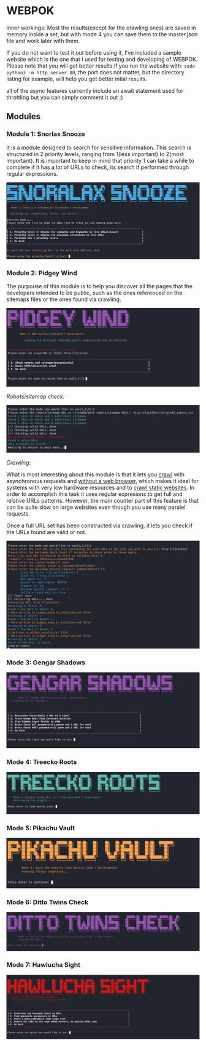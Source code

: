 # WEBPOK

Inner workings: Most the results(except for the crawling ones) are saved in memory inside a set, but with mode 4 you can save them to the master.json file and work later with them.

If you do not want to test it out before using it, I've included a sample website which is the one that I used for testing and developing of WEBPOK. Please note that you will get better results if you run the website with: `sudo python3 -m http.server 80`, the port does not matter, but the directory listing for example, will help you get better intial results.

all of the async features currently include an await statement used for throttling but you can simply comment it out ;)

## Modules

### Module 1: Snorlax Snooze

It is a module designed to search for sensitive information. This search is structured in 2 priority levels, ranging from 1(less important) to 2(most important). It is important to keep in mind that priority 1 can take a while to complete if it has a lot of URLs to check, its search if performed through regular expressions.

![](https://github.com/trike33/WEBPOK/blob/main/repo_images/snorlax.png)

### Module 2: Pidgey Wind

The purpouse of this module is to help you discover all the pages that the developers intended to be public, such as the ones referenced on the sitemaps files or the ones found via crawling.

![](https://github.com/trike33/WEBPOK/blob/main/repo_images/pidgey.png)

*Robots/sitemap check:*

![](https://github.com/trike33/WEBPOK/blob/main/repo_images/robots%20check.png)

*Crawling:*

What is most interesting about this module is that it lets you <ins>crawl</ins> with asynchronous requests and <ins>without a web browser</ins>, which makes it ideal for systems with very low hardware resources and to <ins>crawl static websites</ins>. In order to accomplish this task it uses regular expresions to get full and relative URLs patterns. However, the main counter part of this feature is that can be quite slow on large websites even though you use many paralel requests.

Once a full URL set has been constructed via crawling, it lets you check if the URLs found are valid or not.

![](https://github.com/trike33/WEBPOK/blob/main/repo_images/crawler.png)

### Mode 3: Gengar Shadows

![](https://github.com/trike33/WEBPOK/blob/main/repo_images/gengar.png)

### Mode 4: Treecko Roots

![](https://github.com/trike33/WEBPOK/blob/main/repo_images/treecko.png)

### Mode 5: Pikachu Vault

![](https://github.com/trike33/WEBPOK/blob/main/repo_images/pikachu.png)

### Mode 6: Ditto Twins Check

![](https://github.com/trike33/WEBPOK/blob/main/repo_images/ditto.png)

### Mode 7: Hawlucha Sight

![](https://github.com/trike33/WEBPOK/blob/main/repo_images/hawlucha.png)
